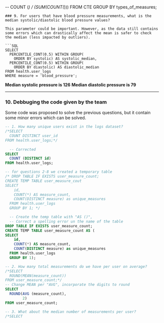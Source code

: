   -- COUNT (*) / (SUM(COUNT(*)))
FROM CTE
GROUP BY types_of_measures;
```
### 9. For users that have blood pressure measurements, what is the median systolic/diastolic blood pressure values?

This parameter could be important. However, as the data still contains some errors which can drastically affect the mean is safer to check the median (less impacted by outliers).

```SQL
SELECT
  PERCENTILE_CONT(0.5) WITHIN GROUP(
    ORDER BY systolic) AS systolic_median,
  PERCENTILE_CONT(0.5) WITHIN GROUP(
    ORDER BY diastolic) AS diastolic_median
FROM health.user_logs 
WHERE measure = 'blood_pressure';
```
**Median systolic pressure is 126**
**Median diastolic pressure is 79**  

---
### 10. Debbuging the code given by the team

Some code was proposed to solve the previous questions, but it contain some minor errors which can be solved.
```SQL
-- 1. How many unique users exist in the logs dataset?
/*SELECT
  COUNT DISTINCT user_id
FROM health.user_logs;*/
  
  -- Corrected
SELECT
  COUNT (DISTINCT id)
FROM health.user_logs;

-- for questions 2-8 we created a temporary table
/* DROP TABLE IF EXISTS user_measure_count;
CREATE TEMP TABLE user_measure_cout
SELECT
    id,
    COUNT(*) AS measure_count,
    COUNT(DISTINCT measure) as unique_measures
  FROM health.user_logs
  GROUP BY 1; */

  -- Create the temp table with "AS ()", 
  -- Correct a spelling error un the name of the table
DROP TABLE IF EXISTS user_measure_count;
CREATE TEMP TABLE user_measure_count AS (
SELECT
    id,
    COUNT(*) AS measure_count,
    COUNT(DISTINCT measure) as unique_measures
  FROM health.user_logs
  GROUP BY 1); 

-- 2. How many total measurements do we have per user on average?
/*SELECT
  ROUND(MEAN(measure_count))
FROM user_measure_count;*/
-- Change MEAN per "AVG", incorporate the digits to round
SELECT
  ROUND(AVG (measure_count),
        2)
FROM user_measure_count;

-- 3. What about the median number of measurements per user?
/*SELECT
